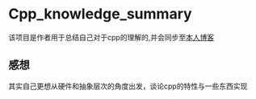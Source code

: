 # Cpp_knowledge_summary

该项目是作者用于总结自己对于cpp的理解的,并会同步至[本人博客](https://ju-yzp.github.io/)

## 感想

其实自己更想从硬件和抽象层次的角度出发，谈论cpp的特性与一些东西实现
